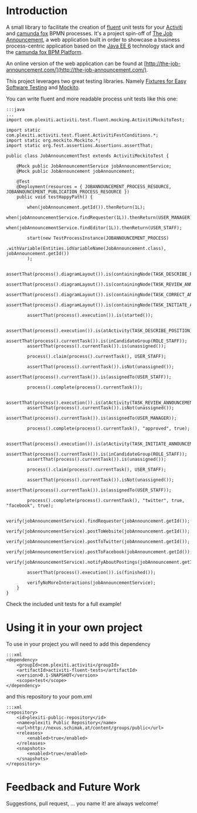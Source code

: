 # Introduction

A small library to facilitate the creation of [fluent](http://www.martinfowler.com/bliki/FluentInterface.html) unit tests
for your [Activiti](http://activit.org) and [camunda fox](http://www.camunda.com/fox) BPMN processes. It's a project spin-off of
[The Job Announcement](https://bitbucket.org/plexiti/the-job-announcement-fox), a web application built in order to
showcase a business process-centric application based on the [Java EE 6](http://www.oracle.com/technetwork/java/javaee/overview/index.html)
technology stack and the [camunda fox BPM Platform](http://www.camunda.com/fox).

An online version of the web application can be found at [http://the-job-announcement.com/](http://the-job-announcement.com/).

This project leverages two great testing libraries. Namely [Fixtures for Easy Software Testing](http://fest.easytesting.org/) and
[Mockito](http://code.google.com/p/mockito/).

You can write fluent and more readable process unit tests like this one:

    :::java
    ...
    import com.plexiti.activiti.test.fluent.mocking.ActivitiMockitoTest;

    import static com.plexiti.activiti.test.fluent.ActivitiFestConditions.*;
    import static org.mockito.Mockito.*;
    import static org.fest.assertions.Assertions.assertThat;

    public class JobAnnouncementTest extends ActivitiMockitoTest {

        @Mock public JobAnnouncementService jobAnnouncementService;
        @Mock public JobAnnouncement jobAnnouncement;

        @Test
        @Deployment(resources = { JOBANNOUNCEMENT_PROCESS_RESOURCE, JOBANNOUNCEMENT_PUBLICATION_PROCESS_RESOURCE })
        public void testHappyPath() {

            when(jobAnnouncement.getId()).thenReturn(1L);
            when(jobAnnouncementService.findRequester(1L)).thenReturn(USER_MANAGER);
            when(jobAnnouncementService.findEditor(1L)).thenReturn(USER_STAFF);

            start(new TestProcessInstance(JOBANNOUNCEMENT_PROCESS)
                .withVariable(Entities.idVariableName(JobAnnouncement.class), jobAnnouncement.getId())
            );

            assertThat(process().diagramLayout()).is(containingNode(TASK_DESCRIBE_POSITION));
            assertThat(process().diagramLayout()).is(containingNode(TASK_REVIEW_ANNOUNCEMENT));
            assertThat(process().diagramLayout()).is(containingNode(TASK_CORRECT_ANNOUNCEMENT));
            assertThat(process().diagramLayout()).is(containingNode(TASK_INITIATE_ANNOUNCEMENT));

            assertThat(process().execution()).is(started());

            assertThat(process().execution()).is(atActivity(TASK_DESCRIBE_POSITION));
            assertThat(process().currentTask()).is(inCandidateGroup(ROLE_STAFF));
            assertThat(process().currentTask()).is(unassigned());

            process().claim(process().currentTask(), USER_STAFF);

            assertThat(process().currentTask()).isNot(unassigned());
            assertThat(process().currentTask()).is(assignedTo(USER_STAFF));

            process().complete(process().currentTask());

            assertThat(process().execution()).is(atActivity(TASK_REVIEW_ANNOUNCEMENT));
            assertThat(process().currentTask()).isNot(unassigned());
            assertThat(process().currentTask()).is(assignedTo(USER_MANAGER));

            process().complete(process().currentTask(), "approved", true);

            assertThat(process().execution()).is(atActivity(TASK_INITIATE_ANNOUNCEMENT));
            assertThat(process().currentTask()).is(inCandidateGroup(ROLE_STAFF));
            assertThat(process().currentTask()).is(unassigned());

            process().claim(process().currentTask(), USER_STAFF);

            assertThat(process().currentTask()).isNot(unassigned());
            assertThat(process().currentTask()).is(assignedTo(USER_STAFF));

            process().complete(process().currentTask(), "twitter", true, "facebook", true);

            verify(jobAnnouncementService).findRequester(jobAnnouncement.getId());
            verify(jobAnnouncementService).postToWebsite(jobAnnouncement.getId());
            verify(jobAnnouncementService).postToTwitter(jobAnnouncement.getId());
            verify(jobAnnouncementService).postToFacebook(jobAnnouncement.getId());
            verify(jobAnnouncementService).notifyAboutPostings(jobAnnouncement.getId());

            assertThat(process().execution()).is(finished());

            verifyNoMoreInteractions(jobAnnouncementService);
        }
    }
Check the included unit tests for a full example!


# Using it in your own project

To use in your project you will need to add this dependency

    :::xml
    <dependency>
        <groupId>com.plexiti.activiti</groupId>
        <artifactId>activiti-fluent-tests</artifactId>
        <version>0.1-SNAPSHOT</version>
        <scope>test</scope>
    </dependency>

and this repository to your pom.xml

    :::xml
    <repository>
        <id>plexiti-public-repository</id>
        <name>plexiti Public Repository</name>
        <url>http://nexus.schimak.at/content/groups/public</url>
        <releases>
            <enabled>true</enabled>
        </releases>
        <snapshots>
            <enabled>true</enabled>
        </snapshots>
    </repository>

# Feedback and Future Work

Suggestions, pull request, ... you name it! are always welcome!
